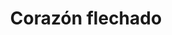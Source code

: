 ---
title: Corazón flechado
date: 
draft: false

# descripcion
description : Dije de plata

materials: Plata 925

color: Plateado

dimensions: 3cm x 2,3cm

code: 02-14-0208

type: "Dijes"

categories: []

# Images
# first image will be shown in the product page
images:
  # - image: "images/path_to_image"
  # La ubicacion de las imagenes es imagenes/Dijes/Dijes.Plata/02-14-0208-corazon-flechado
  - image: "./images/dijes/plata/02-14-0208-corazon-flechado.JPG"
---